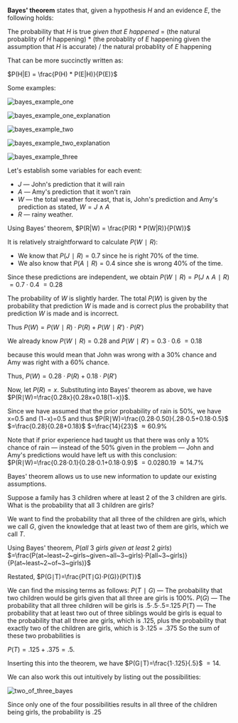 **Bayes' theorem** states that, given a hypothesis $H$ and an evidence $E$, the following holds:

The probability that $H$ is true _given that $E$ happened_ = (the natural probablity of $H$ happening) * (the probablity of $E$ happening given the assumption that $H$ is accurate) / the natural probablity of $E$ happening

That can be more succinctly written as:

$P(H|E) = \frac{P(H) * P(E|H)}{P(E)}$

Some examples:

![bayes_example_one](../../.imgs/bayes_example_one.png)

![bayes_example_one_explanation](../../.imgs/bayes_example_one_explanation.png)

![bayes_example_two](../../.imgs/bayes_example_two.png)

![bayes_example_two_explanation](../../.imgs/bayes_example_two_explanation.png)

![bayes_example_three](../../.imgs/bayes_example_three.png)

Let's establish some variables for each event:

* $J$ — John's prediction that it will rain
* $A$ — Amy's prediction that it won't rain
* $W$ — the total weather forecast, that is, John's prediction and Amy's prediction as stated, $W=J∧A$
* $R$ — rainy weather.

Using Bayes' theorem,
$P(R|W) = \frac{P(R) * P(W|R)}{P(W)}$

It is relatively straightforward to calculate $P(W∣R)$:
* We know that $P(J∣R)=0.7$ since he is right 70% of the time.
* We also know that $P(A∣R)=0.4$ since she is wrong 40% of the time.

Since these predictions are independent, we obtain
$P(W∣R)=P(J∧A∣R)$
$=0.7⋅0.4$
$=0.28$

The probability of $W$ is slightly harder. The total $P(W)$ is given by the probability that prediction $W$ is made and is correct plus the probability that prediction $W$ is made and is incorrect.

Thus
$P(W)=P(W∣R)⋅P(R)+P(W∣R′)⋅P(R′)$

We already know $P(W∣R)=0.28$ and
$P(W∣R′)=0.3⋅0.6$
$=0.18$

because this would mean that John was wrong with a 30% chance and Amy was right with a 60% chance.

Thus,
$P(W)=0.28⋅P(R)+0.18⋅P(R′)$

Now, let $P(R)=x$. Substituting into Bayes' theorem as above, we have
$P(R∣W)=\frac{0.28x}{0.28x+0.18(1−x)}$.

Since we have assumed that the prior probability of rain is 50%, we have x=0.5 and (1−x)=0.5 and thus
$P(R∣W)=\frac{0.28⋅0.50}{.28⋅0.5+0.18⋅0.5}$
$=\frac{0.28}{0.28+0.18}$
$=\frac{14}{23}$
$≈60.9\%$

Note that if prior experience had taught us that there was only a 10% chance of rain — instead of the 50% given in the problem — John and Amy's predictions would have left us with this conclusion:
$P(R∣W)=\frac{0.28⋅0.1}{0.28⋅0.1+0.18⋅0.9}$
$=0.0280.19$
$≈14.7\%$

Bayes' theorem allows us to use new information to update our existing assumptions.

Suppose a family has 3 children where at least 2 of the 3 children are girls. What is the probability that all 3 children are girls?

We want to find the probability that all three of the children are girls, which we call $G$, given the knowledge that at least two of them are girls, which we call $T$.

Using Bayes' theorem,
$P(all~3~girls~given~at~least~2~girls)$
$=\frac{P(at~least~2~girls~given~all~3~girls)⋅P(all~3~girls)}{P(at~least~2~of~3~girls)}$

Restated,
$P(G∣T)=\frac{P(T∣G)⋅P(G)}{P(T)}$

We can find the missing terms as follows:
$P(T∣G)$ — The probability that two children would be girls given that all three are girls is 100%.
$P(G)$ — The probability that all three children will be girls is .5⋅.5⋅.5=.125
$P(T)$ — The probability that at least two out of three siblings would be girls is equal to the probability that all three are girls, which is .125, plus the probability that exactly two of the children are girls, which is 3⋅.125 = .375 So the sum of these two probabilities is

$P(T)=.125​+.375​=.5$.

Inserting this into the theorem, we have
$P(G∣T)=\frac{1⋅.125}{.5}$
$=14$.

We can also work this out intuitively by listing out the possibilities:

![two_of_three_bayes](../../.imgs/2_of_3_girls_bayes.png)

Since only one of the four possibilities results in all three of the children being girls, the probability is .25